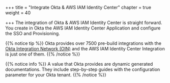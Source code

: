 +++
title = "Integrate Okta & AWS IAM Identity Center"
chapter = true
weight = 40

+++
The integration of Okta & AWS IAM Identity Center is straight forward. You create in Okta the AWS IAM Identity Center Application and configure the SSO and Provisioning.

{{% notice tip %}}
Okta provides over 7500 pre-build integrations with the [Okta Integration Network (OIN)](https://www.okta.com/integrations/) and the AWS IAM Identity Center Integration is just one of them.
{{% /notice %}}

{{% notice info %}}
A value that Okta provides are dynamic generated documentations. They include step-by-step guides with the configuration parameter for your Okta tenant.
{{% /notice %}}

